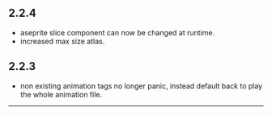 ## 2.2.4

-   aseprite slice component can now be changed at runtime.
-   increased max size atlas.

## 2.2.3

-   non existing animation tags no longer panic, instead default back to play the whole animation file.

---
